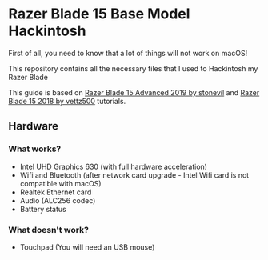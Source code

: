 # Razer Blade 15 Base Model Hackintosh

First of all, you need to know that a lot of things will not work on macOS!

This repository contains all the necessary files that I used to Hackintosh my Razer Blade

This guide is based on [Razer Blade 15 Advanced 2019 by stonevil](https://github.com/stonevil/Razer_Blade_Advanced_early_2019_Hackintosh) and [Razer Blade 15 2018 by vettz500](https://www.tonymacx86.com/threads/guide-razer-blade-15-2018-detailed-install-guide-high-sierra-10-13-6-17g2208-17g5019.264017/) tutorials.

## Hardware

### What works?

* Intel UHD Graphics 630 (with full hardware acceleration)
* Wifi and Bluetooth (after network card upgrade - Intel Wifi card is not compatible with macOS)
* Realtek Ethernet card
* Audio (ALC256 codec)
* Battery status

### What doesn't work?

* Touchpad (You will need an USB mouse)
